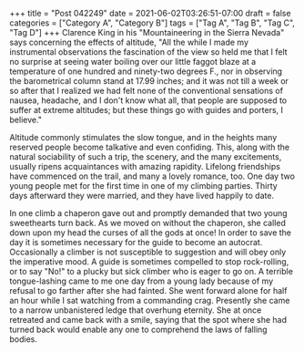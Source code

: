+++
title = "Post 042249"
date = 2021-06-02T03:26:51-07:00
draft = false
categories = ["Category A", "Category B"]
tags = ["Tag A", "Tag B", "Tag C", "Tag D"]
+++
Clarence King in his "Mountaineering in the Sierra Nevada" says concerning the effects of altitude, "All the while I made my instrumental observations the fascination of the view so held me that I felt no surprise at seeing water boiling over our little faggot blaze at a temperature of one hundred and ninety-two degrees F., nor in observing the barometrical column stand at 17.99 inches; and it was not till a week or so after that I realized we had felt none of the conventional sensations of nausea, headache, and I don't know what all, that people are supposed to suffer at extreme altitudes; but these things go with guides and porters, I believe."

Altitude commonly stimulates the slow tongue, and in the heights many reserved people become talkative and even confiding. This, along with the natural sociability of such a trip, the scenery, and the many excitements, usually ripens acquaintances with amazing rapidity. Lifelong friendships have commenced on the trail, and many a lovely romance, too. One day two young people met for the first time in one of my climbing parties. Thirty days afterward they were married, and they have lived happily to date.

In one climb a chaperon gave out and promptly demanded that two young sweethearts turn back. As we moved on without the chaperon, she called down upon my head the curses of all the gods at once! In order to save the day it is sometimes necessary for the guide to become an autocrat. Occasionally a climber is not susceptible to suggestion and will obey only the imperative mood. A guide is sometimes compelled to stop rock-rolling, or to say "No!" to a plucky but sick climber who is eager to go on. A terrible tongue-lashing came to me one day from a young lady because of my refusal to go farther after she had fainted. She went forward alone for half an hour while I sat watching from a commanding crag. Presently she came to a narrow unbanistered ledge that overhung eternity. She at once retreated and came back with a smile, saying that the spot where she had turned back would enable any one to comprehend the laws of falling bodies.
